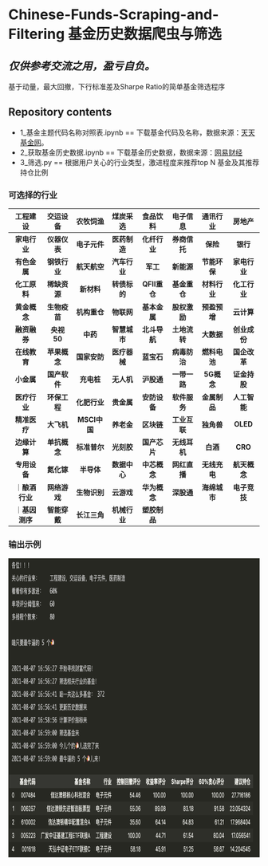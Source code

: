 # Chinese-Funds-Scraping-and-Filtering 基金历史数据爬虫与筛选
## ***仅供参考交流之用，盈亏自负。***

基于动量，最大回撤，下行标准差及Sharpe Ratio的简单基金筛选程序

## Repository contents
* 1_基金主题代码名称对照表.ipynb == 下载基金代码及名称，数据来源：[天天基金网](http://fund.eastmoney.com/daogou/)。
* 2_获取基金历史数据.ipynb == 下载基金历史数据，数据来源：[网易财经](http://quotes.money.163.com/fund/jzzs_000039_1.html)
* 3_筛选.py == 根据用户关心的行业类型，激进程度来推荐top N 基金及其推荐持仓比例

### 可选择的行业 
|工程建设|交运设备|农牧饲渔|煤炭采选|食品饮料|电子信息|通讯行业|房地产|
|:-:|:-:|:-:|:-:|:-:|:-:|:-:|:-:|
|**家电行业**|**仪器仪表**|**电子元件**|**医药制造**|**化纤行业**|**券商信托**|**保险**|**银行**|
|**有色金属**|**钢铁行业**|**航天航空**|**汽车行业**|**军工**|**新能源**|**节能环保**|**家电行业**|
|**化工原料**|**稀缺资源**|**新材料**|**转债标的**|**QFII重仓**|**基金重仓**|**材料行业**|**化工行业**|
|**黄金概念**|**生物疫苗**|**机构重仓**|**物联网**|**基本金属**|**股权激励**|**预盈预增**|**云计算**|
|**融资融券**|**央视50**|**中药**|**智慧城市**|**北斗导航**|**土地流转**|**大数据**|**创业成份**|
|**在线教育**|**苹果概念**|**国家安防**|**医疗器械**|**蓝宝石**|**病毒防治**|**燃料电池**|**国企改革**|
|**小金属**|**国产软件**|**充电桩**|**无人机**|**沪股通**|**一带一路**|**5G概念**|**证金持股**|
|**医疗行业**|**环保工程**|**化肥行业**|**贵金属**|**安防设备**|**软件服务**|**金属制品**|**人工智能**|
|**精准医疗**|**大飞机**|**MSCI中国**|**养老金**|**区块链**|**工业互联**|**独角兽**|**OLED**|
|**边缘计算**|**单抗概念**|**标准普尔**|**光刻胶**|**国产芯片**|**无线耳机**|**白酒**|**CRO**|
|**专用设备**|**氮化镓**|**半导体**|**数据中心**|**中芯概念**|**网红直播**|**无线充电**|**航天概念**|
｜**酿酒行业**|**网络游戏**|**生物识别**|**云游戏**|**华为概念**|**深股通**|**海绵城市**|**电子竞技**|
｜**基因测序**|**智能穿戴**|**长江三角**|**机械行业**|**塑胶制品**|
  
### 输出示例
<p align="middle">
  <img src="img/smaple_output.png" height="600"/>
</p>
